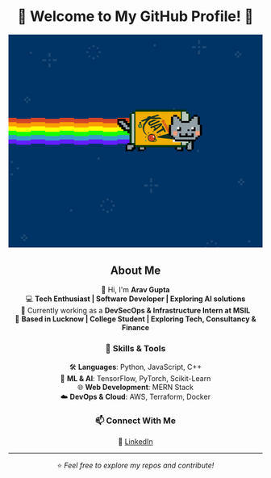 <div align="center">

# 🚀 Welcome to My GitHub Profile! 🚀

<img src="https://raw.githubusercontent.com/AravCodes/AravCodes/main/safe_image.webp" width="800" height="auto">

## About Me  
👋 Hi, I'm **Arav Gupta**  
💻 **Tech Enthusiast | Software Developer | Exploring AI solutions**  
🚀 Currently working as a **DevSecOps & Infrastructure Intern at MSIL**  
📍 **Based in Lucknow | College Student | Exploring Tech, Consultancy & Finance**  

### 🔧 Skills & Tools  
🛠️ **Languages**: Python, JavaScript, C++  
🤖 **ML & AI**: TensorFlow, PyTorch, Scikit-Learn  
🌐 **Web Development**: MERN Stack  
☁️ **DevOps & Cloud**: AWS, Terraform, Docker  

### 📫 Connect With Me  
🔗 [LinkedIn](https://linkedin.com/in/arav-gupta-porwal)  

---

⭐️ *Feel free to explore my repos and contribute!*  

</div>
